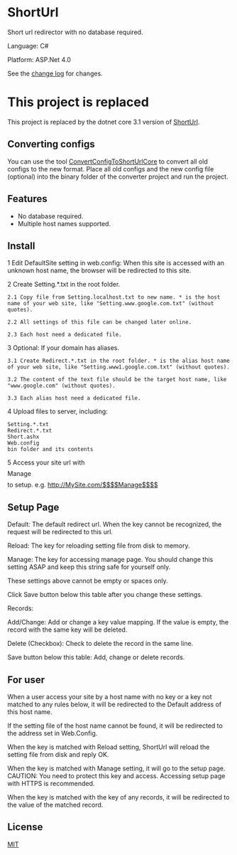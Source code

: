 # ShortUrl

Short url redirector with no database required.

Language: C#

Platform: ASP.Net 4.0

See the [change log](CHANGELOG.md) for changes.

# This project is replaced

This project is replaced by the dotnet core 3.1 version of [ShortUrl](https://github.com/SecretNest/ShortUrl).

## Converting configs

You can use the tool [ConvertConfigToShortUrlCore](ConvertConfigToShortUrlCore) to convert all old configs to the new format. Place all old configs and the new config file (optional) into the binary folder of the converter project and run the project.

## Features

- No database required.
- Multiple host names supported.

## Install

1 Edit DefaultSite setting in web.config:
	When this site is accessed with an unknown host name, the browser will be redirected to this site.
	
2 Create Setting.*.txt in the root folder.

	2.1 Copy file from Setting.localhost.txt to new name. * is the host name of your web site, like "Setting.www.google.com.txt" (without quotes).
	
	2.2 All settings of this file can be changed later online.
	
	2.3 Each host need a dedicated file.

3 Optional: If your domain has aliases.

    3.1 Create Redirect.*.txt in the root folder. * is the alias host name of your web site, like "Setting.www1.google.com.txt" (without quotes).

	3.2 The content of the text file should be the target host name, like "www.google.com" (without quotes).

	3.3 Each alias host need a dedicated file.

4 Upload files to server, including:

	Setting.*.txt
	Redirect.*.txt
	Short.ashx
	Web.config
	bin folder and its contents

5 Access your site url with $$$$Manage$$$$ to setup. e.g. http://MySite.com/$$$$Manage$$$$

## Setup Page
Default: The default redirect url. When the key cannot be recognized, the request will be redirected to this url.

Reload: The key for reloading setting file from disk to memory.

Manage: The key for accessing manage page. You should change this setting ASAP and keep this string safe for yourself only.

These settings above cannot be empty or spaces only.

Click Save button below this table after you change these settings.

Records:

Add/Change: Add or change a key value mapping. If the value is empty, the record with the same key will be deleted.

Delete (Checkbox): Check to delete the record in the same line.

Save button below this table: Add, change or delete records.

## For user
When a user access your site by a host name with no key or a key not matched to any rules below, it will be redirected to the Default address of this host name.

If the setting file of the host name cannot be found, it will be redirected to the address set in Web.Config.

When the key is matched with Reload setting, ShortUrl will reload the setting file from disk and reply OK.

When the key is matched with Manage setting, it will go to the setup page. CAUTION: You need to protect this key and access. Accessing setup page with HTTPS is recommended.

When the key is matched with the key of any records, it will be redirected to the value of the matched record.

## License
[MIT](LICENSE)
